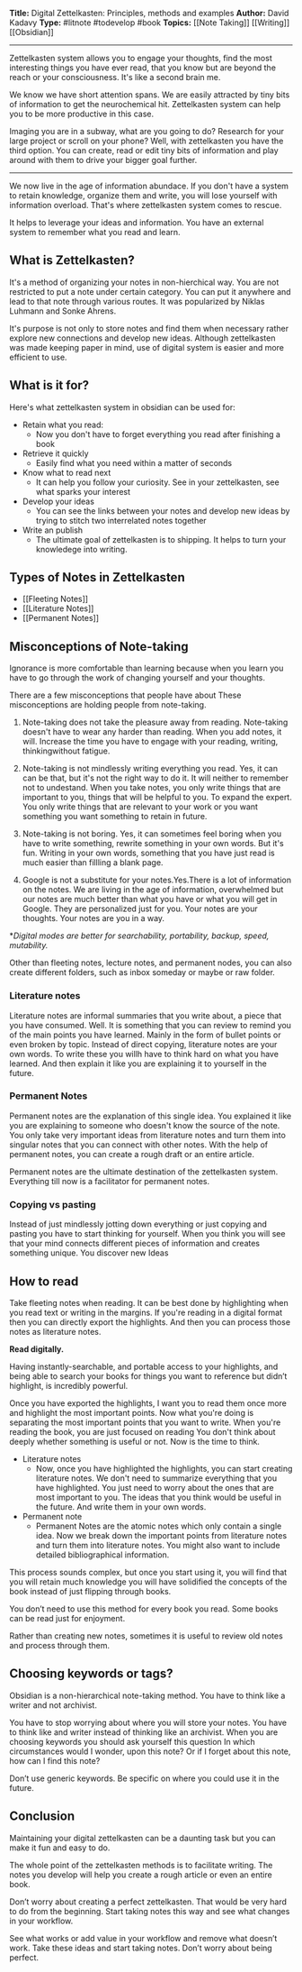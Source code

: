 **Title:** Digital Zettelkasten: Principles, methods and examples
**Author:** David Kadavy
**Type:** #litnote #todevelop #book
**Topics:** [[Note Taking]] [[Writing]] [[Obsidian]]

----

Zettelkasten system allows you to engage your thoughts, find the most interesting things you have ever read, that you know but are beyond the reach or your consciousness. It's like a second brain me.

We know we have short attention spans. We are easily attracted by tiny bits of information to get the neurochemical hit. Zettelkasten system can help you to be more productive in this case.

Imaging you are in a subway, what are you going to do? Research for your large project or scroll on your phone? Well, with zettelkasten you have the third option. You can create, read or edit tiny bits of information and play around with them to drive your bigger goal further.

---
We now live in the age of information abundace. If you don't have a system to retain knowledge, organize them and write, you will lose yourself with information overload. That's where zettelkasten system comes to rescue. 
 
It helps to leverage your ideas and information. You have an external system to remember what you read and learn.

## What is Zettelkasten?
It's a method of organizing your notes in  non-hierchical way. You are not restricted to put a note under certain category. You can put it anywhere and lead to that note through various routes. It was popularized by Niklas Luhmann and Sonke Ahrens. 

It's purpose is not only to store notes and find them when necessary rather explore new connections and develop new ideas. Although zettelkasten was made keeping paper in mind, use of digital system is easier and more efficient to use.

## What is it for?
Here's what zettelkasten system in obsidian can be used for:
- Retain what you read:
	- Now you don't have to forget everything you read after finishing a book
- Retrieve it quickly
	- Easily find what you need within a matter of seconds
- Know what to read next
	- It can help you follow your curiosity. See in your zettelkasten, see what sparks your interest
- Develop your ideas
	- You can see the links between your notes and develop new ideas by trying to stitch two interrelated notes together
- Write an publish
	- The ultimate goal of zettelkasten is to shipping. It helps to turn your knowledege into writing.

## Types of Notes in Zettelkasten
- [[Fleeting Notes]]
- [[Literature Notes]]
- [[Permanent Notes]]

## Misconceptions of Note-taking
Ignorance is more comfortable than learning because when you learn you have to go through the work of changing yourself and your thoughts. 

There are a few misconceptions that people have about These misconceptions are holding people from note-taking.

1.  Note-taking does not take the pleasure away from reading. Note-taking doesn't have to wear any harder than reading. When you add notes, it will. Increase the time you have to engage with your reading, writing, thinkingwithout fatigue.
    
2.  Note-taking is not mindlessly writing everything you read. Yes, it can can be that, but it's not the right way to do it. It will neither to remember not to undestand. When you take notes, you only write things that are important to you, things that will be helpful to you. To expand the expert. You only write things that are relevant to your work or you want something you want something to retain in future. 
    
3.  Note-taking is not boring. Yes, it can sometimes feel boring when you have to write something, rewrite something in your own words. But it's fun. Writing in your own words, something that you have just read is much easier than fillling a blank page. 
    
4.  Google is not a substitute for your notes.Yes.There is a lot of information on the notes. We are living in the age of information, overwhelmed but our notes are much better than what you have or what you will get in Google. They are personalized just for you. Your notes are your thoughts. Your notes are you in a way.

**Digital modes are better for searchability, portability, backup, speed, mutability.*  

Other than fleeting notes, lecture notes, and permanent nodes, you can also create different folders, such as inbox someday or maybe or raw folder. 

### Literature notes
Literature notes are informal summaries that you write about, a piece that you have consumed. Well. It is something that you can review to remind you of the main points you have learned. Mainly in the form of bullet points or even broken by topic. Instead of direct copying, literature notes are your own words. To write these you willh have to think hard on what you have learned. And then explain it like you are explaining it to yourself in the future.

### Permanent Notes
Permanent notes are the explanation of this single idea. You explained it like you are explaining to someone who doesn't know the source of the note. You only take very important ideas from literature notes and turn them into singular notes that you can connect with other notes. With the help of permanent notes, you can create a rough draft or an entire article. 

Permanent notes are the ultimate destination of the zettelkasten system. Everything till now is a facilitator for permanent notes. 

### Copying vs pasting
Instead of just mindlessly jotting down everything or just copying and pasting you have to start thinking for yourself. When you think you will see that your mind connects different pieces of information and creates something unique. You discover new Ideas

## How to read

Take fleeting notes when reading. It can be best done by highlighting when you read text or writing in the margins. If you're reading in a digital format then you can directly export the highlights. And then you can process those notes as literature notes.

**Read digitally.**

Having instantly-searchable, and portable access to your highlights, and being able to search your books for things you want to reference but didn’t highlight, is incredibly powerful.

Once you have exported the highlights, I want you to read them once more and highlight the most important points. Now what you're doing is separating the most important points that you want to write. When you're reading the book, you are just focused on reading You don't think about deeply whether something is useful or not. Now is the time to think.

- Literature notes
	- Now, once you have highlighted the highlights, you can start creating literature notes. We don't need to summarize everything that you have highlighted. You just need to worry about the ones that are most important to you. The ideas that you think would be useful in the future. And write them in your own words.
- Permanent note
	- Permanent Notes are the atomic notes which only contain a single idea. Now we break down the important points from literature notes and turn them into literature notes. You might also want to include detailed bibliographical information.

This process sounds complex, but once you start using it, you will find that you will retain much knowledge you will have solidified the concepts of the book instead of just flipping through books. 

You don’t need to use this method for every book you read. Some books can be read just for enjoyment. 

Rather than creating new notes, sometimes it is useful to review old notes and process through them.

## Choosing keywords or tags? 

Obsidian is a non-hierarchical note-taking method. You have to think like a writer and not archivist. 

You have to stop worrying about where you will store your notes. You have to think like and writer instead of thinking like an archivist. When you are choosing keywords you should ask yourself this question In which circumstances would I wonder, upon this note? Or if I forget about this note, how can I find this note? 

Don’t use generic keywords. Be specific on where you could use it in the future.

## Conclusion

Maintaining your digital zettelkasten can be a daunting task but you can make it fun and easy to do.

The whole point of the zettelkasten methods is to facilitate writing. The notes you develop will help you create a rough article or even an entire book. 

Don’t worry about creating a perfect zettelkasten. That would be very hard to do from the beginning. Start taking notes this way and see what changes in your workflow. 

See what works or add value in your workflow and remove what doesn’t work. Take these ideas and start taking notes. Don’t worry about being perfect.

